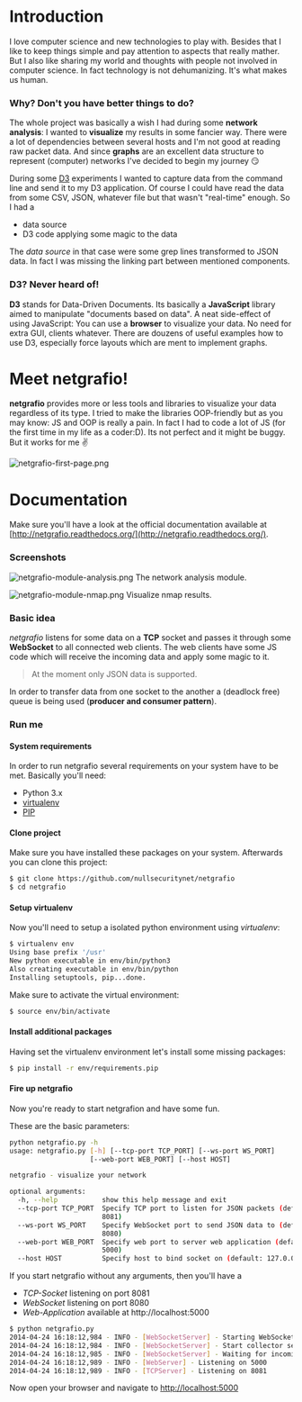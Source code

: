 # Introduction

I love computer science and new technologies to play with. Besides that I like to keep things simple and pay attention
to aspects that really mather. But I also like sharing my world and thoughts with people not involved in computer science.
In fact technology is not dehumanizing. It's what makes us human.


### Why? Don't you have better things to do?

The whole project was basically a wish I had during some **network analysis**:
I wanted to **visualize** my results in some fancier way. There were a lot of dependencies between several hosts
and I'm not good at reading raw packet data. And since **graphs** are an excellent data structure to represent
(computer) networks I've decided to begin my journey :smirk:

During some [D3](http://d3js.org/) experiments  I wanted to capture data from the command line and send it to my D3 application.
Of course I could have read the data from some CSV, JSON, whatever file but that wasn't "real-time" enough. So I had a

* data source
* D3 code applying some magic to the data

The *data source* in that case were some grep lines transformed to JSON data. In fact I was missing the
linking part between mentioned components.


### D3? Never heard of!

**D3** stands for Data-Driven Documents. Its basically a **JavaScript** library aimed to manipulate "documents based on data".
A neat side-effect of using JavaScript: You can use a **browser** to visualize your data. No need for extra GUI, clients whatever.
There are douzens of useful examples how to use D3, especially force layouts which are ment to implement graphs.

# Meet netgrafio!

**netgrafio** provides more or less tools and libraries to visualize your data regardless of its type.
I tried to make the libraries OOP-friendly but as you may know: JS and OOP is really a pain.
In fact I had to code a lot of JS (for the first time in my life as a coder:D).
Its not perfect and it might be buggy. But it works for me :v:

![netgrafio-first-page.png](http://dl.dornea.nu/img/netgrafio/netgrafio-first-page.png)

# Documentation

Make sure you'll have a look at the official documentation available at [http://netgrafio.readthedocs.org/](http://netgrafio.readthedocs.org/).


### Screenshots

![netgrafio-module-analysis.png](http://dl.dornea.nu/img/netgrafio/netgrafio-module-analysis.png)
The network analysis module.

![netgrafio-module-nmap.png](http://dl.dornea.nu/img/netgrafio/netgrafio-module-nmap.png)
Visualize nmap results.

### Basic idea

*netgrafio* listens for some data on a **TCP** socket and passes it through some **WebSocket** to all connected web clients.
The web clients have some JS code which will receive the incoming data and apply some magic to it.

> At the moment only JSON data is supported.

In order to transfer data from one socket to the another a (deadlock free) queue is being used (**producer and consumer pattern**).


### Run me

#### System requirements

In order to run netgrafio several requirements on your system have to be met. Basically you'll need:

* Python 3.x
* [virtualenv](http://www.virtualenv.org)
* [PIP](http://www.pip-installer.org/)


#### Clone project

Make sure you have installed these packages on your system. Afterwards you can clone this project:

```bash
$ git clone https://github.com/nullsecuritynet/netgrafio
$ cd netgrafio
```

#### Setup virtualenv

Now you'll need to setup a isolated python environment using *virtualenv*:

```bash
$ virtualenv env
Using base prefix '/usr'
New python executable in env/bin/python3
Also creating executable in env/bin/python
Installing setuptools, pip...done.
```

Make sure to activate the virtual environment:

```bash
$ source env/bin/activate
```


#### Install additional packages

Having set the virtualenv environment let's install some missing packages:

```bash
$ pip install -r env/requirements.pip
```


#### Fire up netgrafio

Now you're ready to start netgrafion and have some fun.

These are the basic parameters:

```bash
python netgrafio.py -h
usage: netgrafio.py [-h] [--tcp-port TCP_PORT] [--ws-port WS_PORT]
                    [--web-port WEB_PORT] [--host HOST]

netgrafio - visualize your network

optional arguments:
  -h, --help           show this help message and exit
  --tcp-port TCP_PORT  Specify TCP port to listen for JSON packets (default:
                       8081)
  --ws-port WS_PORT    Specify WebSocket port to send JSON data to (default:
                       8080)
  --web-port WEB_PORT  Specify web port to server web application (default:
                       5000)
  --host HOST          Specify host to bind socket on (default: 127.0.0.1)

```

If you start netgrafio without any arguments, then you'll have a

* *TCP-Socket* listening on port 8081
* *WebSocket* listening on port 8080
* *Web-Application* available at http://localhost:5000


```bash
$ python netgrafio.py
2014-04-24 16:18:12,984 - INFO - [WebSocketServer] - Starting WebSocket server on port 8080
2014-04-24 16:18:12,984 - INFO - [WebSocketServer] - Start collector server
2014-04-24 16:18:12,985 - INFO - [WebSocketServer] - Waiting for incoming data ...
2014-04-24 16:18:12,989 - INFO - [WebServer] - Listening on 5000
2014-04-24 16:18:12,989 - INFO - [TCPServer] - Listening on 8081
```

Now open your browser and navigate to [http://localhost:5000](http://localhost:5000)

